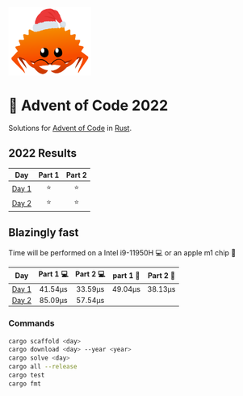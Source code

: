 <img src="./.assets/christmas_ferris.png" width="164">

# 🎄 Advent of Code 2022

Solutions for [Advent of Code](https://adventofcode.com/) in [Rust](https://www.rust-lang.org/).

<!--- advent_readme_stars table --->
## 2022 Results

| Day | Part 1 | Part 2 |
| :---: | :---: | :---: |
| [Day 1](https://adventofcode.com/2022/day/1) | ⭐ | ⭐ |
| [Day 2](https://adventofcode.com/2022/day/2) | ⭐ | ⭐ |
<!--- advent_readme_stars table --->

## Blazingly fast

Time will be performed on a Intel i9-11950H :computer: or an apple m1 chip :apple:

| Day | Part 1 :computer: | Part 2 :computer: | part 1 :apple: | Part 2 :apple: |
| :---: | :---: | :---: | :---: | :---: |
| [Day 1](https://adventofcode.com/2022/day/1) | 41.54µs | 33.59µs | 49.04µs | 38.13µs |
| [Day 2](https://adventofcode.com/2022/day/2) | 85.09µs | 57.54µs | |  |


### Commands
```sh
cargo scaffold <day>
cargo download <day> --year <year>
cargo solve <day>
cargo all --release
cargo test
cargo fmt
```
